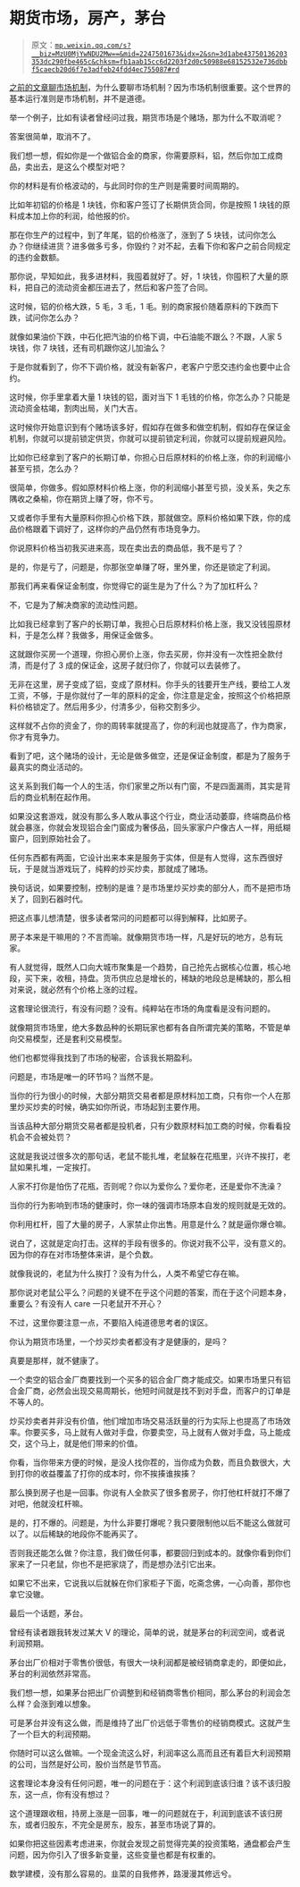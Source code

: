 # 期货市场，房产，茅台

> 原文：[`mp.weixin.qq.com/s?__biz=MzU0MjYwNDU2Mw==&mid=2247501673&idx=2&sn=3d1abe43750136203353dc290fbe465c&chksm=fb1aab15cc6d2203f2d0c50988e68152532e736dbbf5caecb20d6f7e3adfeb24fdd4ec755087#rd`](http://mp.weixin.qq.com/s?__biz=MzU0MjYwNDU2Mw==&mid=2247501673&idx=2&sn=3d1abe43750136203353dc290fbe465c&chksm=fb1aab15cc6d2203f2d0c50988e68152532e736dbbf5caecb20d6f7e3adfeb24fdd4ec755087#rd)

[之前的文章聊市场机制](http://mp.weixin.qq.com/s?__biz=MzU0MjYwNDU2Mw==&mid=2247501596&idx=1&sn=62fe1b014bbbd334a3153768618d1eea&chksm=fb1aab60cc6d22767161eb80adfa51451257ad104c7bb763bf0f9ed2c5ddc03fad3d76d91b26&scene=21#wechat_redirect)，为什么要聊市场机制？因为市场机制很重要。这个世界的基本运行准则是市场机制，并不是道德。

举一个例子，比如有读者曾经问过我，期货市场是个赌场，那为什么不取消呢？

答案很简单，取消不了。

我们想一想，假如你是一个做铝合金的商家，你需要原料，铝，然后你加工成商品，卖出去，是这么个模型对吧？

你的材料是有价格波动的，与此同时你的生产则是需要时间周期的。

比如年初铝的价格是 1 块钱，你和客户签订了长期供货合同，你是按照 1 块钱的原料成本加上你的利润，给他报的价。

那在你生产的过程中，到了年尾，铝的价格涨了，涨到了 5 块钱，试问你怎么办？你继续进货？进多做多亏多，你毁约？对不起，去看下你和客户之前合同规定的违约金数额。

那你说，早知如此，我多进材料，我囤着就好了。好，1 块钱，你囤积了大量的原料，把自己的流动资金都压进去了，然后和客户签了合同。

这时候，铝的价格大跌，5 毛，3 毛，1 毛。别的商家报价随着原料的下跌而下跌，试问你怎么办？

就像如果油价下跌，中石化把汽油的价格下调，中石油能不跟么？不跟，人家 5 块钱，你 7 块钱，还有司机跟你这儿加油么？

于是你就看到了，你不下调价格，就没有新客户，老客户宁愿交违约金也要中止合约。

这时候，你手里拿着大量 1 块钱的铝，面对当下 1 毛钱的价格，你怎么办？只能是流动资金枯竭，割肉出局，关门大吉。

这时候你开始意识到有个赌场该多好，假如存在做多和做空机制，假如存在保证金机制，你就可以提前锁定供货，你就可以提前锁定利润，你就可以提前规避风险。

比如你已经拿到了客户的长期订单，你担心日后原材料的价格上涨，你的利润缩小甚至亏损，怎么办？

很简单，你做多。假如原材料价格上涨，你的利润缩小甚至亏损，没关系，失之东隅收之桑榆，你在期货上赚了呀，你不亏。

又或者你手里有大量原料你担心价格下跌，那就做空。原料价格如果下跌，你的成品价格跟着下调好了，这样你的产品仍然有市场竞争力。

你说原料价格当初我买进来高，现在卖出去的商品低，我不是亏了？

是的，你是亏了，问题是，你那张空单赚了呀，里外里，你还是锁定了利润。

那我们再来看保证金制度，你觉得它的诞生是为了什么？为了加杠杆么？

不，它是为了解决商家的流动性问题。

比如我已经拿到了客户的长期订单，我担心日后原材料价格上涨，我又没钱囤原材料，于是怎么样？我做多，用保证金做多。

这就跟你买房一个道理，你担心房价上涨，你去买房，你并没有一次性把全款付清，而是付了 3 成的保证金，这房子就归你了，你就可以去装修了。

无非在这里，房子变成了铝，变成了原材料。你手头的钱要开生产线，要给工人发工资，不够，于是你就付了一年的原料的定金，你注意是定金，按照这个价格把原料价格锁定了。然后用多少，付清多少，俗称交割多少。

这样就不占你的资金了，你的周转率就提高了，你的利润也就提高了，作为商家，你才有竞争力。

看到了吧，这个赌场的设计，无论是做多做空，还是保证金制度，都是为了服务于最真实的商业活动的。

这关系到我们每一个人的生活，你们家里之所以有门窗，不是四面漏雨，其实是背后的商业机制在起作用。

如果没这套游戏，就没有那么多人敢从事这个行业，商业活动萎靡，终端商品价格就会暴涨，你就会发现铝合金门窗成为奢侈品，回头家家户户像古人一样，用纸糊窗户，回到原始社会了。

任何东西都有两面，它设计出来本来是服务于实体，但是有人觉得，这东西很好玩，于是就当游戏玩了，纯粹的炒买炒卖，那就成了赌场。

换句话说，如果要控制，控制的是谁？是市场里炒买炒卖的部分人，而不是把市场关了，回到石器时代。

把这点事儿想清楚，很多读者常问的问题都可以得到解释，比如房子。

房子本来是干嘛用的？不言而喻。就像期货市场一样，凡是好玩的地方，总有玩家。

有人就觉得，既然人口向大城市聚集是一个趋势，自己抢先占据核心位置，核心地段，买下来，收租，持盘。货币供应总是增长的，稀缺的地段总是稀缺的，那么相对来说，就必然有个价格上涨的过程。

这套理论很流行，有没有问题？没有。纯粹站在市场的角度看是没有问题的。

就像期货市场里，绝大多数品种的长期玩家也都有各自所谓完美的策略，不管是单向交易模型，还是套利交易模型。

他们也都觉得我找到了市场的秘密，合该我长期盈利。

问题是，市场是唯一的环节吗？当然不是。

当你的行为很小的时候，大部分期货交易者都是原材料加工商，只有你一个人在那里炒买炒卖的时候，确实如你所说，市场起到主要作用。

当该品种大部分期货交易者都是投机者，只有少数原材料加工商的时候，你看看投机会不会被处罚？

这就是我说过很多次的那句话，老鼠不能扎堆，老鼠躲在花瓶里，兴许不挨打，老鼠如果扎堆，一定挨打。

人家不打你是怕伤了花瓶，否则呢？你以为爱你么？爱你老，还是爱你不洗澡？

当你的行为影响到市场的健康时，你一味的强调市场原本自发的规则就是无效的。

你利用杠杆，囤了大量的房子，人家禁止你出售。用意是什么？就是逼你爆仓嘛。

说白了，这就是定向打击。这样的手段有很多的。你说对我不公平，没有意义的。因为你的存在对市场整体来讲，是个负数。

就像我说的，老鼠为什么挨打？没有为什么，人类不希望它存在嘛。

那你说对老鼠公平么？问题的关键不在乎这个问题的答案，而在于这个问题本身，重要么？有没有人 care 一只老鼠开不开心？

不过，这里你要注意一点，不要陷入纯道德思考者的误区。

你认为期货市场里，一个炒买炒卖者都没有才是健康的，是吗？

真要是那样，就不健康了。

一个卖空的铝合金厂商要找到一个买多的铝合金厂商才能成交。如果市场里只有铝合金厂商，必然会出现交易周期长，他短时间就是找不到对手盘，而客户的订单是不等人的。

炒买炒卖者并非没有价值，他们增加市场交易活跃量的行为实际上也提高了市场效率。你要买多，马上就有人做对手盘，你要卖空，马上就有人做对手盘，马上能成交，这个马上，就是他们带来的价值。

你看，当你带来方便的时候，是没人找你茬的，当你成为负数，而且负数很大，大到打你的收益覆盖了打你的成本时，你不挨揍谁挨揍？

那么换到房子也是一回事。你说有人全款买了很多套房子，你打他杠杆就打不爆了对吧，他就没杠杆嘛。

是的，打不爆的。问题是，为什么非要打爆呢？我只要限制他以后不能这么做就可以了。以后稀缺的地段你不能再买了。

否则我还能怎么做？你注意，我们做任何事，都要回归到成本的。就像你看到你们家来了一只老鼠，你也不是把家烧了，而是想办法引它出来。

如果它不出来，它说我以后就躲在你们家柜子下面，吃斋念佛，一心向善，那你也拿它没辙。

最后一个话题，茅台。

曾经有读者跟我转发过某大 V 的理论，简单的说，就是茅台的利润空间，或者说利润预期。

茅台出厂价相对于零售价很低，有很大一块利润都是被经销商拿走的，即便如此，茅台的利润依然非常高。

我们想一想，如果茅台把出厂价调整到和经销商零售价相同，那么茅台的利润会怎么样？会涨到难以想象。

可是茅台并没有这么做，而是维持了出厂价远低于零售价的经销商模式。这就产生了一个巨大的利润预期。

你随时可以这么做嘛。一个现金流这么好，利润率这么高而且还有着巨大利润预期的公司，当然是好公司，股价当然是节节高。

这套理论本身没有任何问题，唯一的问题在于：这个利润到底该归谁？该不该归股东，这一点，你有没有想过？

这个道理跟收租，持房上涨是一回事，唯一的问题就在于，利润到底该不该归房东，或者归股东，不完全是房东，股东，甚至市场说了算的。

如果你把这些因素考虑进来，你就会发现之前觉得完美的投资策略，通盘都会产生问题，因为你引入了很多新变量，这些变量也都是有权重的。

数学建模，没有那么容易的。韭菜的自我修养，路漫漫其修远兮。